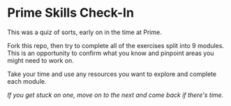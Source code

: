 # Prime Skills Check-In

This was a quiz of sorts, early on in the time at Prime.

Fork this repo, then try to complete all of the exercises split into 9 modules.
This is an opportunity to confirm what you know and pinpoint areas you might
need to work on.

Take your time and use any resources you want to explore and
complete each module.

_If you get stuck on one, move on to the next and come back if there's time._

